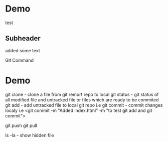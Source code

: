 # Demo

test

## Subheader

added some text


Git Command

# Demo

git clone - clone a file from git remort repo to local
git status - git status of all modified file and untracked file or files which are ready to be commited
git add - add untracked file to local git repo i.e <git add.>
git commit - commit changes localy i.e <git commit -m "Added index.html" -m "to test git add and git commit">

git push
git pull


ls -la - show hidden file
